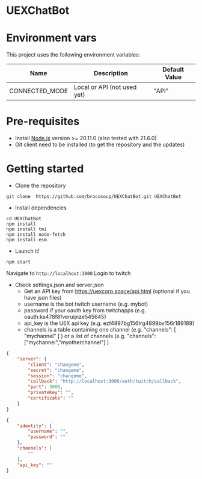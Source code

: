 # UEXChatBot

# Environment vars
This project uses the following environment variables:

| Name                          | Description                         | Default Value                                  |
| ----------------------------- | ------------------------------------| -----------------------------------------------|
|CONNECTED_MODE           | Local or API (not used yet)           | "API"      |


# Pre-requisites
- Install [Node.js](https://nodejs.org/en/) version >= 20.11.0 (also tested with 21.6.0)
- Git client need to be installed (to get the repository and the updates)


# Getting started
- Clone the repository
```
git clone  https://github.com/brocosoup/UEXChatBot.git UEXChatBot
```
- Install dependencies
```
cd UEXChatBot
npm install
npm install tmi
npm install node-fetch
npm install esm
```
- Launch it!
```
npm start
```
  Navigate to `http://localhost:3000`
  Login to twitch
  
- Check settings.json and server.json
	* Get an API key from https://uexcorp.space/api.html (optional if you have json files)
 	* username is the bot twitch username (e.g. mybot)
	* password if your oauth key from twitchapps (e.g. oauth:ks478f8fveruijnze545645)
 	* api_key is the UEX api key (e.g. ezf4897bg156trg4899bv156r189189)
  	* channels is a table containing one channel (e.g. "channels": [ "mychannel" ] ) or a list of channels (e.g. "channels": ["mychannel","myotherchannel"] )
```json
{
	"server": {
		"client": "changeme",
		"secret": "changeme",
		"session": "changeme",
		"callback": "http://localhost:3000/auth/twitch/callback",
		"port": 3000,
		"privateKey": "",
		"certificate": ""
	}
}
```
```json
{
    "identity": {
        "username": "",
        "password": ""
    },
    "channels": [
        ""
    ],
    "api_key": ""
}
```
